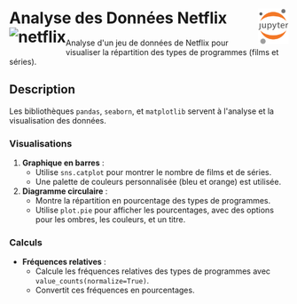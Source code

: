 # Analyse des Données Netflix<a href="../../"><img align="right" src="../../../../assets/Jupyter.svg" alt="Jupyter" height="64px"><img align="left" src="https://upload.wikimedia.org/wikipedia/commons/f/ff/Netflix-new-icon.png" alt="netflix" height="36px"></a>
Analyse d'un jeu de données de Netflix pour visualiser la répartition des types de programmes (films et séries).
## Description
Les bibliothèques `pandas`, `seaborn`, et `matplotlib` servent à l'analyse et la visualisation des données.
### Visualisations
1. **Graphique en barres** :
   - Utilise `sns.catplot` pour montrer le nombre de films et de séries.
   - Une palette de couleurs personnalisée (bleu et orange) est utilisée.
2. **Diagramme circulaire** :
   - Montre la répartition en pourcentage des types de programmes.
   - Utilise `plot.pie` pour afficher les pourcentages, avec des options pour les ombres, les couleurs, et un titre.
### Calculs
- **Fréquences relatives** :
  - Calcule les fréquences relatives des types de programmes avec `value_counts(normalize=True)`. 
  - Convertit ces fréquences en pourcentages.